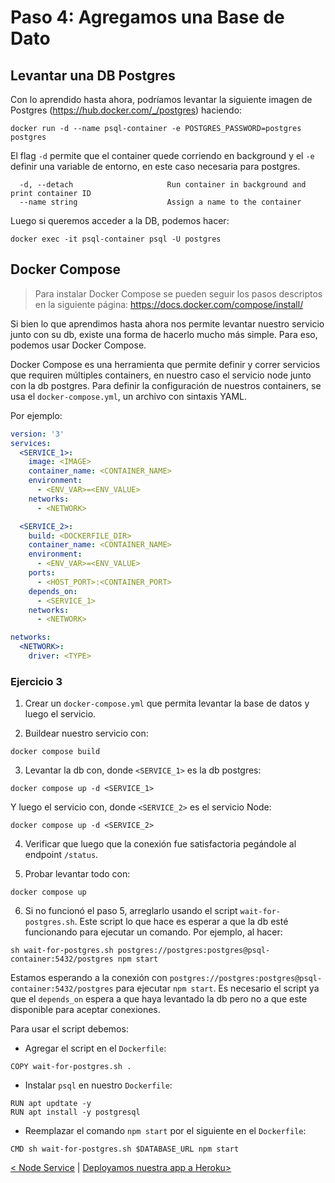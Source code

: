 # Paso 4: Agregamos una Base de Dato

## Levantar una DB Postgres

Con lo aprendido hasta ahora, podríamos levantar la siguiente imagen de Postgres (https://hub.docker.com/_/postgres) haciendo:

```
docker run -d --name psql-container -e POSTGRES_PASSWORD=postgres postgres
```

El flag `-d` permite que el container quede corriendo en background y el `-e` definir una variable de entorno, en este caso necesaria para postgres.

```
  -d, --detach                     Run container in background and print container ID
  --name string                    Assign a name to the container
```

Luego si queremos acceder a la DB, podemos hacer:

```
docker exec -it psql-container psql -U postgres
```

## Docker Compose

> Para instalar Docker Compose se pueden seguir los pasos descriptos en la siguiente página: https://docs.docker.com/compose/install/

Si bien lo que aprendimos hasta ahora nos permite levantar nuestro servicio junto con su db, existe una forma de hacerlo mucho más simple. Para eso, podemos usar Docker Compose.

Docker Compose es una herramienta que permite definir y correr servicios que requiren múltiples containers, en nuestro caso el servicio node junto con la db postgres. Para definir la configuración de nuestros containers, se usa el `docker-compose.yml`, un archivo con sintaxis YAML.

Por ejemplo:

```yaml
version: '3'
services: 
  <SERVICE_1>:
    image: <IMAGE>
    container_name: <CONTAINER_NAME>
    environment:
      - <ENV_VAR>=<ENV_VALUE>
    networks:
      - <NETWORK>

  <SERVICE_2>:
    build: <DOCKERFILE_DIR>
    container_name: <CONTAINER_NAME>
    environment:
      - <ENV_VAR>=<ENV_VALUE>
    ports:
      - <HOST_PORT>:<CONTAINER_PORT>
    depends_on:
      - <SERVICE_1>
    networks:
      - <NETWORK>

networks:
  <NETWORK>:
    driver: <TYPE>
```

### Ejercicio 3

1. Crear un `docker-compose.yml` que permita levantar la base de datos y luego el servicio.

2. Buildear nuestro servicio con:

```
docker compose build
```

3. Levantar la db con, donde `<SERVICE_1>` es la db postgres:

```
docker compose up -d <SERVICE_1>
```

Y luego el servicio con, donde `<SERVICE_2>` es el servicio Node:

```
docker compose up -d <SERVICE_2>
```

4. Verificar que luego que la conexión fue satisfactoria pegándole al endpoint `/status`.

5. Probar levantar todo con:

```
docker compose up
```

6. Si no funcionó el paso 5, arreglarlo usando el script `wait-for-postgres.sh`. Este script lo que hace es esperar a que la db esté funcionando para ejecutar un comando. Por ejemplo, al hacer:

```
sh wait-for-postgres.sh postgres://postgres:postgres@psql-container:5432/postgres npm start
```

Estamos esperando a la conexión con `postgres://postgres:postgres@psql-container:5432/postgres` para ejecutar `npm start`. Es necesario el script ya que el `depends_on` espera a que haya levantado la db pero no a que este disponible para aceptar conexiones. 

Para usar el script debemos:

- Agregar el script en el `Dockerfile`:
```
COPY wait-for-postgres.sh .
```
-  Instalar `psql` en nuestro `Dockerfile`:
```
RUN apt updtate -y
RUN apt install -y postgresql
```
- Reemplazar el comando `npm start` por el siguiente en el `Dockerfile`:
```
CMD sh wait-for-postgres.sh $DATABASE_URL npm start
```


[< Node Service](03_node_service.md) | [ Deployamos nuestra app a Heroku>](05_networks.md)
